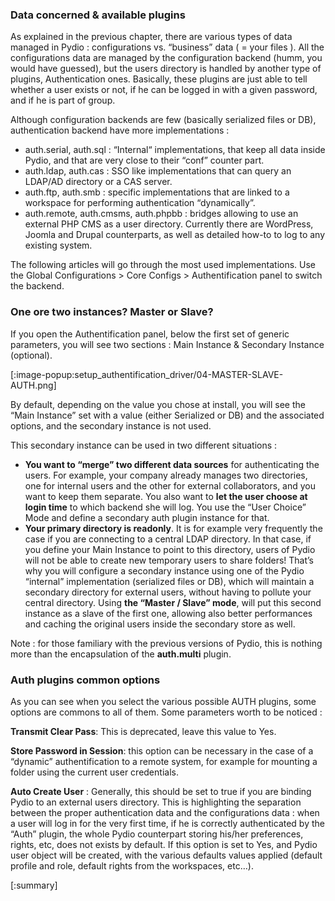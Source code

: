 ### Data concerned & available plugins
As explained in the previous chapter, there are various types of data managed in Pydio : configurations vs. “business” data ( = your files ). All the configurations data are managed by the configuration backend (humm, you would have guessed), but the users directory is handled by another type of plugins, Authentication ones. Basically, these plugins are just able to tell whether a user exists or not, if he can be logged in with a given password, and if he is part of group.

Although configuration backends are few (basically serialized files or DB), authentication backend have more implementations :

+ auth.serial, auth.sql : “Internal“ implementations, that keep all data inside Pydio, and that are very close to their “conf” counter part.
+ auth.ldap, auth.cas : SSO like implementations that can query an LDAP/AD directory or a CAS server.
+ auth.ftp, auth.smb : specific implementations that are linked to a workspace for performing authentication “dynamically”.
+ auth.remote, auth.cmsms, auth.phpbb : bridges allowing to use an external PHP CMS as a user directory. Currently there are WordPress, Joomla and Drupal counterparts, as well as detailed how-to to log to any existing system.

The following articles will go through the most used implementations. Use the Global Configurations > Core Configs > Authentification panel to switch the backend.

### One ore two instances? Master or Slave?
If you open the Authentification panel, below the first set of generic parameters, you will see two sections : Main Instance & Secondary Instance (optional).

[:image-popup:setup_authentification_driver/04-MASTER-SLAVE-AUTH.png]

By default, depending on the value you chose at install, you will see the “Main Instance” set with a value (either Serialized or DB) and the associated options, and the secondary instance is not used.

This secondary instance can be used in two different situations :

+ **You want to “merge” two different data sources** for authenticating the users. For example, your company already manages two directories, one for internal users and the other for external collaborators, and you want to keep them separate. You also want to **let the user choose at login time** to which backend she will log. You use the “User Choice” Mode and define a secondary auth plugin instance for that.
+ **Your primary directory is readonly**. It is for example very frequently the case if you are connecting to a central LDAP directory. In that case, if you define your Main Instance to point to this directory, users of Pydio will not be able to create new temporary users to share folders! That’s why you will configure a secondary instance using one of the Pydio “internal” implementation (serialized files or DB), which will maintain a secondary directory for external users, without having to pollute your central directory. Using **the “Master / Slave” mode**, will put this second instance as a slave of the first one, allowing also better performances and caching the original users inside the secondary store as well.

Note : for those familiary with the previous versions of Pydio, this is nothing more than the encapsulation of the **auth.multi** plugin.

### Auth plugins common options
As you can see when you select the various possible AUTH plugins, some options are commons to all of them. Some parameters worth to be noticed :

**Transmit Clear Pass**: This is deprecated, leave this value to Yes.

**Store Password in Session**: this option can be necessary in the case of a “dynamic” authentification to a remote system, for example for mounting a folder using the current user credentials.

**Auto Create User** : Generally, this should be set to true if you are binding Pydio to an external users directory. This is highlighting the separation between the proper authentication data and the configurations data : when a user will log in for the very first time, if he is correctly authenticated by the “Auth” plugin, the whole Pydio counterpart storing his/her preferences, rights, etc, does not exists by default. If this option is set to Yes, and Pydio user object will be created, with the various defaults values applied (default profile and role, default rights from the workspaces, etc…).

[:summary]